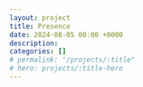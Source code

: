 ```yaml
---
layout: project
title: Presence
date: 2024-08-05 00:00 +0000
description:
categories: []
# permalink: "/projects/:title"
# hero: projects/:title-hero
---
```

